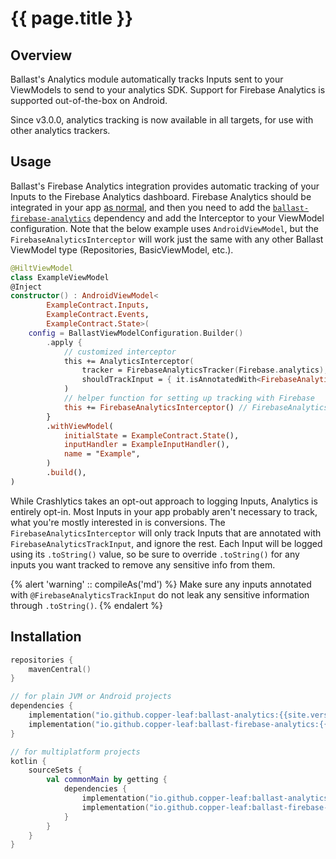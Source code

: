 ---
---

# {{ page.title }}

## Overview

Ballast's Analytics module automatically tracks Inputs sent to your ViewModels to send to your analytics SDK. Support 
for Firebase Analytics is supported out-of-the-box on Android.

Since v3.0.0, analytics tracking is now available in all targets, for use with other analytics trackers.

## Usage

Ballast's Firebase Analytics integration provides automatic tracking of your Inputs to the Firebase Analytics dashboard. 
Firebase Analytics should be integrated in your app [as normal][4], and then you need to add the 
[`ballast-firebase-analytics`](#Installation) dependency and add the Interceptor to your ViewModel configuration. Note 
that the below example uses `AndroidViewModel`, but the `FirebaseAnalyticsInterceptor` will work just the same with any 
other Ballast ViewModel type (Repositories, BasicViewModel, etc.).

```kotlin
@HiltViewModel
class ExampleViewModel
@Inject
constructor() : AndroidViewModel<
        ExampleContract.Inputs,
        ExampleContract.Events,
        ExampleContract.State>(
    config = BallastViewModelConfiguration.Builder()
        .apply {
            // customized interceptor
            this += AnalyticsInterceptor(
                tracker = FirebaseAnalyticsTracker(Firebase.analytics),
                shouldTrackInput = { it.isAnnotatedWith<FirebaseAnalyticsTrackInput>() },
            )
            // helper function for setting up tracking with Firebase
            this += FirebaseAnalyticsInterceptor() // FirebaseAnalyticsInterceptor factory function, which returns AnalyticsInterceptor
        }
        .withViewModel(
            initialState = ExampleContract.State(),
            inputHandler = ExampleInputHandler(),
            name = "Example",
        )
        .build(),
)
```

While Crashlytics takes an opt-out approach to logging Inputs, Analytics is entirely opt-in. Most Inputs in your app 
probably aren't necessary to track, what you're mostly interested in is conversions. The `FirebaseAnalyticsInterceptor` 
will only track Inputs that are annotated with `FirebaseAnalyticsTrackInput`, and ignore the rest. Each Input will be
logged using its `.toString()` value, so be sure to override `.toString()` for any inputs you want tracked to remove any
sensitive info from them.

{% alert 'warning' :: compileAs('md') %}
Make sure any inputs annotated with `@FirebaseAnalyticsTrackInput` do not leak any sensitive information through 
`.toString()`.
{% endalert %}

## Installation

```kotlin
repositories {
    mavenCentral()
}

// for plain JVM or Android projects
dependencies {
    implementation("io.github.copper-leaf:ballast-analytics:{{site.version}}")
    implementation("io.github.copper-leaf:ballast-firebase-analytics:{{site.version}}")
}

// for multiplatform projects
kotlin {
    sourceSets {
        val commonMain by getting {
            dependencies {
                implementation("io.github.copper-leaf:ballast-analytics:{{site.version}}")
                implementation("io.github.copper-leaf:ballast-firebase-analytics:{{site.version}}")
            }
        }
    }
}
```

[1]: https://firebase.google.com/docs/crashlytics/get-started?platform=android
[2]: https://firebase.google.com/docs/crashlytics/customize-crash-reports?platform=android#add-logs
[3]: https://firebase.google.com/docs/crashlytics/customize-crash-reports?platform=android#log-excepts
[4]: https://firebase.google.com/docs/analytics/get-started?platform=android
